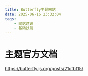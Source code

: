 ```yaml
---
title: Butterfly主题网站
date: 2025-06-16 23:32:04
tags: 
    - 网站建设
    - 基础技能
---
```


# 主题官方文档
https://butterfly.js.org/posts/21cfbf15/